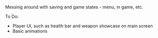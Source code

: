 Messing around with saving and game states - menu, in game, etc. 

To Do:
* Player UI, such as health bar and weapon showcase on main screen
* Basic animations 